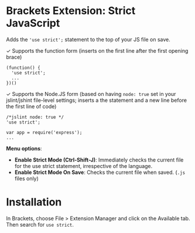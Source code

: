Brackets Extension: Strict JavaScript
======================

Adds the `'use strict';` statement to the top of your JS file on save. 

&#10003; Supports the function form (inserts on the first line after the first opening brace)
```
(function() {
  'use strict';
  ...
})()
```

&#10003; Supports the Node.JS form (based on having `node: true` set in your jslint/jshint file-level settings; inserts a the statement and a new line before the first line of code)
```
/*jslint node: true */
'use strict';

var app = require('express');
...
```

**Menu options**:
- **Enable Strict Mode (Ctrl-Shift-J)**: Immediately checks the current file for the use strict statement, irrespective of the language.
- **Enable Strict Mode On Save**: Checks the current file when saved.  (`.js` files only)

# Installation
In Brackets, choose File > Extension Manager and click on the Available tab.  Then search for `use strict`.
